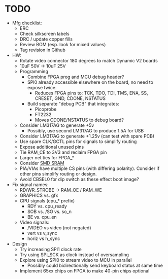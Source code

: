 # TODO

* Mfg checklist:
  * ERC
  * Check silkscreen labels
  * DRC / update copper fills
  * Review BOM (esp. look for mixed values)
  * Tag revision in Github
* HW:
  * Rotate video connector 180 degrees to match Dynamic V2 boards
  * 10uF 50V -> 10uF 25V
  * Programming
    * Combine FPGA prog and MCU debug header?
    * SPI0 already accessible elsewhere on the board, no need to expose twice.
      * Reduces FPGA pins to: TCK, TDO, TDI, TMS, ENA, SS, CRESET, GND, CDONE, NSTATUS
    * Build separate "debug PCB" that integrates:
      * Picoprobe
      * FT2232
      * Moves CDONE/NSTATUS to debug board?
  * Consider LM317AG to generate +5v
    * Possibly, use second LM317AG to produce 1.5A for USB
  * Consider LM317AG to generate +1.25v (can test with spare PCB)
  * Use spare CLK/GCTL pins for signals to simplify routing
  * Expose additional unused pins
  * Tie RAM_CE to 3V3 and reclaim FPGA pin
  * Larger net ties for FPGA_*
  * Consider [SMD SRAM](https://jlcpcb.com/partdetail/444095-IS61WV1288EEBLL10TLI/C443418)
  * PIA/VIAs have multiple CS pins (with differing polarity).  Consider if other pins simplify routing or design.
  * Avoid CBSEL0 for dip switch as these effect boot image?
* Fix signal names:
  * RD/WR_STROBE -> RAM_OE / RAM_WE
  * GRAPHICS vs. gfx
  * CPU signals (cpu_* prefix)
    * RDY vs. cpu_ready
    * SOB vs. /SO vs. so_n
    * BE vs. cpu_en
  * Video signals:
    * /VIDEO vs video (not negated)
    * vert vs v_sync
    * horiz vs h_sync
* Design
  * Try increasing SPI1 clock rate
  * Try using SPI_SCK as clock instead of oversampling
  * Explore using SPI0 to stream video to MCU in parallel
    * Possibly could bidirectionally send keyboard status at same time
  * Implement 65xx chips on FPGA to make 40-pin chips optional
